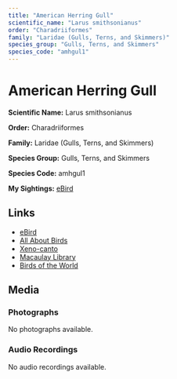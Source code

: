 ```yaml
---
title: "American Herring Gull"
scientific_name: "Larus smithsonianus"
order: "Charadriiformes"
family: "Laridae (Gulls, Terns, and Skimmers)"
species_group: "Gulls, Terns, and Skimmers"
species_code: "amhgul1"
---
```


# American Herring Gull

**Scientific Name:** Larus smithsonianus

**Order:** Charadriiformes

**Family:** Laridae (Gulls, Terns, and Skimmers)

**Species Group:** Gulls, Terns, and Skimmers

**Species Code:** amhgul1

**My Sightings:** [eBird](https://ebird.org/lifelist?r=world&time=life&spp=amhgul1)

## Links
* [eBird](https://ebird.org/species/amhgul1) 
* [All About Birds](https://www.allaboutbirds.org/guide/amhgul1) 
* [Xeno-canto](https://www.xeno-canto.org/species/larus-smithsonianus) 
* [Macaulay Library](https://search.macaulaylibrary.org/catalog?taxonCode=amhgul1&sort=rating_rank_desc)
* [Birds of the World](https://birdsoftheworld.org/bow/species/amhgul1)

## Media
### Photographs
No photographs available.

### Audio Recordings
No audio recordings available.
